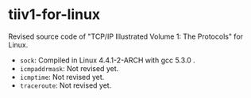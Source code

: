 # tiiv1-for-linux
Revised source code of  "TCP/IP Illustrated Volume 1: The Protocols"  for Linux.

* `sock`: Compiled in Linux 4.4.1-2-ARCH with gcc 5.3.0 .
* `icmpaddrmask`: Not revised yet.
* `icmptime`: Not revised yet.
* `traceroute`: Not revised yet.
